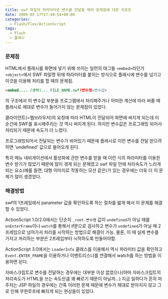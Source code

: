 ```yaml
---
title: swf 파일의 파라미터로 변수를 전달할 때의 문제점에 대한 리포트
date: 2009-05-17T17:49:54+09:00
categories:
  - Flash/Flex/ActionScript
tags:
  - Flash
  - 플래시
---
```

### 문제점

HTML에서 플래시를 화면에 넣기 위해 쓰이는 일련의 태그들 `<embed>`라던가 `<object>`에서 SWF 파일명 뒤에 파라미터를 붙이는 방식으로 플래시에 변수를 넘기고 이것을 이용해 처리를 할 때의 문제점.

```html
<embed.... (생략)... FILE_NAME.swf?변수명=변수값>
```

의 구조에서 이 변수값 부분을 프로그램에서 처리해주거나 어떠한 계산에 따라 써줄 때 플래시로 제대로 변수가 들어가지 않는 문제점이 있었다.

클라이언트(=웹브라우저)의 요청에 따라 HTML이 전달되어 화면에 써지게 되는데 이 순간에 SWF를 표시해주라는 것 역시 써지게 된다. 하지만 변수값은 프로그래밍 되어서 처리되기 때문에 속도가 더 느렸다.

프로그래밍되어서 전달되는 변수가 비어있기 때문에 플래시로 이런 변수를 전달 받으려하면 'undefined' 값으로 들어오게 된다.

특히 메뉴 네비게이션에서 활성화에 관한 변수를 받을 때 이런 식의 파라미터를 이용한 변수 받기가 많았기 때문에 많이 겪게 되는 문제였고 swf 파일 안에 처리속도가 느리게 되는 요소(예를 들면, 대형 이미지로 작동하는 모션 같은)가 있는 경우에는 더욱 더 이 문제가 많이 생겼었다.

### 해결방법

swf의 1프레임에서 parameter 값을 확인하도록 하는 절차를 밟게 해서 이 문제를 해결 할 수 있었다.

ActionScript 1.0/2.0에서는 단순히 `_root.변수명` 값이 `undefined`가 아닐 때를 `onEnterFrame`이나 `watch`를 통해서 if문으로 검사하고 변수가 `undefined`가 아닐 때 2프레임으로 넘어가서 처리를 시작하는 방법으로 해결이 가능. 물론, 이 때 실제 변수를 가지고 처리하는 부분은 2프레임부터 시작하도록 만들어야함.

ActionScript 3.0에서는 `LoaderInfo` 클래스를 이용해서 역시 파라미터 값을 확인하고 `Event.ENTER_FRAME`을 이용하거나 이벤트리스너를 연결해서 watch를 하는 방법을 이용하면 된다.

자바스크립트로 변수를 전달하는 경우에는 대부분 이상 없었으나(아마 자바스크립트의 처리속도가 HTML을 쓰는 속도만큼 꽤 빠르기 때문이 아닐까...) 지금 일하다가 흔히 마주치는 JSP 파일의 경우에는 간혹 이러한 문제 때문에 변수가 제대로 받아지지 않고 그로 인해 무한루프에 빠지게 되는 현상들이 있었다.

